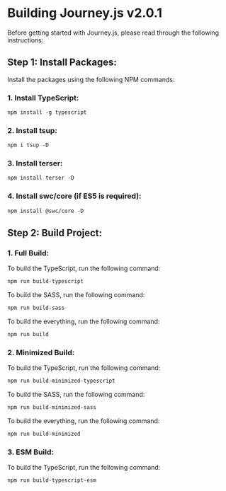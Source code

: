 # Building Journey.js v2.0.1

Before getting started with Journey.js, please read through the following instructions:


## Step 1: Install Packages:

Install the packages using the following NPM commands:

### 1. Install TypeScript:

```markdown
npm install -g typescript
```

### 2. Install tsup:

```markdown
npm i tsup -D
```

### 3. Install terser:

```markdown
npm install terser -D
```

### 4. Install swc/core (if ES5 is required):

```markdown
npm install @swc/core -D
```


## Step 2: Build Project:

### 1. Full Build:

To build the TypeScript, run the following command:

```markdown
npm run build-typescript
```

To build the SASS, run the following command:

```markdown
npm run build-sass
```

To build the everything, run the following command:

```markdown
npm run build
```

### 2. Minimized Build:

To build the TypeScript, run the following command:

```markdown
npm run build-minimized-typescript
```

To build the SASS, run the following command:

```markdown
npm run build-minimized-sass
```

To build the everything, run the following command:

```markdown
npm run build-minimized
```

### 3. ESM Build:

To build the TypeScript, run the following command:

```markdown
npm run build-typescript-esm
```